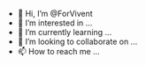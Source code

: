 - 👋 Hi, I’m @ForVivent
- 👀 I’m interested in ...
- 🌱 I’m currently learning ...
- 💞️ I’m looking to collaborate on ...
- 📫 How to reach me ...

<!---
ForVivent/ForVivent is a ✨ special ✨ repository because its `README.md` (this file) appears on your GitHub profile.
You can click the Preview link to take a look at your changes.
--->
